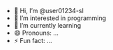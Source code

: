 - 👋 Hi, I’m @user01234-sl
- 👀 I’m interested in programming
- 🌱 I’m currently learning
- 😄 Pronouns: ...
- ⚡ Fun fact: ...
